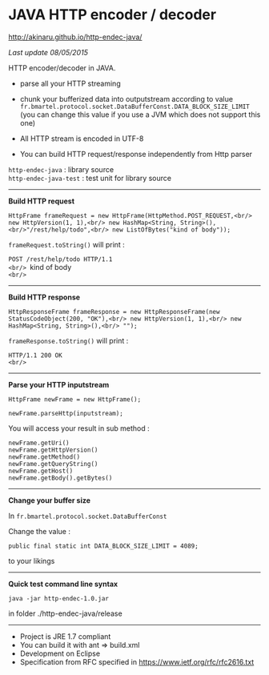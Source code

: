 # JAVA HTTP encoder / decoder  #

http://akinaru.github.io/http-endec-java/

<i>Last update 08/05/2015</i>

HTTP encoder/decoder in JAVA.

* parse all your HTTP streaming

* chunk your bufferized data into outputstream according to value `fr.bmartel.protocol.socket.DataBufferConst.DATA_BLOCK_SIZE_LIMIT` (you can change this value if you use a JVM which does not support this one)
* All HTTP stream is encoded in UTF-8

* You can build HTTP request/response independently from Http parser

`http-endec-java`      : library source<br/>
`http-endec-java-test` : test unit for library source

<hr/>

<b>Build HTTP request</b>

`HttpFrame frameRequest = new HttpFrame(HttpMethod.POST_REQUEST,<br/> new HttpVersion(1, 1),<br/> new HashMap<String, String>(),<br/>"/rest/help/todo",<br/> new ListOfBytes("kind of body"));`

`frameRequest.toString()` will print : 

`POST /rest/help/todo HTTP/1.1`<br/>
``<br/>
``kind of body<br/>
``<br/>
``<br/>
<hr/>

<b>Build HTTP response</b>

`HttpResponseFrame frameResponse = new HttpResponseFrame(new StatusCodeObject(200, "OK"),<br/> new HttpVersion(1, 1),<br/> new HashMap<String, String>(),<br/> "");`

`frameResponse.toString()` will print : 

`HTTP/1.1 200 OK`<br/>
``<br/>
``<br/>

<hr/>

<b>Parse your HTTP inputstream</b>

`HttpFrame newFrame = new HttpFrame();`

`newFrame.parseHttp(inputstream);`

You will access your result in sub method :

`newFrame.getUri()`<br/>
`newFrame.getHttpVersion()`<br/>
`newFrame.getMethod()`<br/>
`newFrame.getQueryString()`<br/>
`newFrame.getHost()`<br/>
`newFrame.getBody().getBytes()`<br/>

<hr/>

<b>Change your buffer size</b>

In `fr.bmartel.protocol.socket.DataBufferConst`

Change the value : 

`public final static int DATA_BLOCK_SIZE_LIMIT = 4089;`

to your likings

<hr/>

<b>Quick test command line syntax</b> 

``java -jar http-endec-1.0.jar``

in folder ./http-endec-java/release

<hr/>

* Project is JRE 1.7 compliant
* You can build it with ant => build.xml
* Development on Eclipse 
* Specification from RFC specified in https://www.ietf.org/rfc/rfc2616.txt

